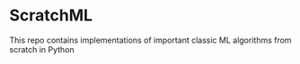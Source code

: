 # ScratchML
This repo contains implementations of important classic ML algorithms from scratch in Python
